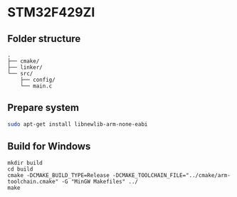 STM32F429ZI
===========

## Folder structure

```
.
├── cmake/
├── linker/
└── src/
    ├── config/
    └── main.c
```

## Prepare system

``` sh
sudo apt-get install libnewlib-arm-none-eabi

```

## Build for Windows

```
mkdir build
cd build
cmake -DCMAKE_BUILD_TYPE=Release -DCMAKE_TOOLCHAIN_FILE="../cmake/arm-toolchain.cmake" -G "MinGW Makefiles" ../
make
```
